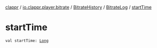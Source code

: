 [clappr](../../../index.md) / [io.clappr.player.bitrate](../../index.md) / [BitrateHistory](../index.md) / [BitrateLog](index.md) / [startTime](./start-time.md)

# startTime

`val startTime: `[`Long`](https://kotlinlang.org/api/latest/jvm/stdlib/kotlin/-long/index.html)